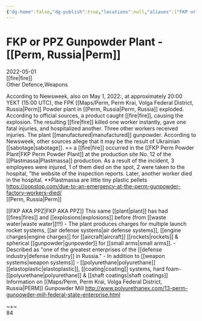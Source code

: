 ```yaml
---
{"dg-home":false,"dg-publish":true,"locations":null,"aliases":["FKP or PPZ Gunpowder Plant - [[Perm, Russia|Perm]]"],"location":"Perm, Russia","title":"FKP or PPZ Gunpowder Plant - [[Perm, Russia|Perm]]","tag":null,"date":null,"linter-yaml-title-alias":"FKP or PPZ Gunpowder Plant - [[Perm, Russia|Perm]]","permalink":"/fkp-or-ppz-gunpowder-plant-perm/","dgHomeLink":true,"dgPassFrontmatter":true}
---
```



# FKP or PPZ Gunpowder Plant - [[Perm, Russia|Perm]]

2022-05-01  
[[fire|fire]]  
Other Defence,Weapons

According to Newsweek, also on May 1, 2022:, at approximately 20:00 YEKT (15:00 UTC), the FPK [[Maps/Perm, Perm Krai, Volga Federal District, Russia|Perm]] Powder plant in [[Perm, Russia|Perm, Russia]] exploded. According to official sources, a product caught [[fire|fire]], causing the explosion. The resulting [[fire|fire]] killed one worker instantly, gave one fatal injuries, and hospitalized another. Three other workers received injuries. The plant [[manufactured|manufactured]] gunpowder. According to Newsweek, other sources allege that it may be the result of Ukrainian [[sabotage|sabotage]]. == a [[fire|fire]] occurred in the [[FKP Perm Powder Plant|FKP Perm Powder Plant]] at the production site No. 12 of the [[Plastmassa|Plastmassa]] production. As a result of the incident, 3 employees were injured, 1 of them died on the spot, 2 were taken to the hospital, ”the website of the inspection reports. Later, another worker died in the hospital. **Plastmassa are little tiny plastic pellets https://oopstop.com/due-to-an-emergency-at-the-perm-gunpowder-factory-workers-died/  
[[Perm, Russia|Perm]]

[[FKP AKA PPZ|FKP AKA PPZ]] This same [[plant|plant]] has had [[fires|fires]] and [[explosions|explosions]] before (from [[waste water|waste water]]!!!) - The plant produces charges for multiple launch rocket systems, [[air defense systems|air defense systems]], [[engine charges|engine charges]] for [[aircraft|aircraft]] [[rockets|rockets]] & spherical [[gunpowder|gunpowder]] for [[small arms|small arms]]. - Described as "one of the greatest enterprises of the [[defense industry|defense industry]] in Russia." - In addition to [[weapon systems|weapon systems]] - [[polyurethane|polyurethane]] [[elastoplastic|elastoplastic]], [[coating|coating]] systems, hard foam-[[polyurethane|polyurethane]] & [[shaft coatings|shaft coatings]] Information on [[Maps/Perm, Perm Krai, Volga Federal District, Russia|PERM]] Gunpowder Mill http://www.polyurethanex.com/13-perm-gunpowder-mill-federal-state-enterprise.html

~+~  
84
